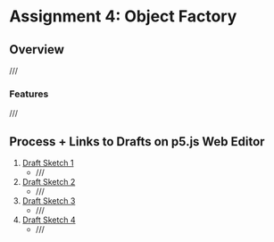 # Assignment 4: Object Factory

## Overview

///

### Features

///

## Process + Links to Drafts on p5.js Web Editor

1. [Draft Sketch 1](https://editor.p5js.org/xl6294/sketches/CiFoX0z-d)
   - ///
2. [Draft Sketch 2](https://editor.p5js.org/xl6294/sketches/PnBZlGCW8)
   - ///
3. [Draft Sketch 3](https://editor.p5js.org/xl6294/sketches/n317Jk4ds)
   - ///
4. [Draft Sketch 4](https://editor.p5js.org/xl6294/sketches/ZHeJDJeS_)
   - ///
